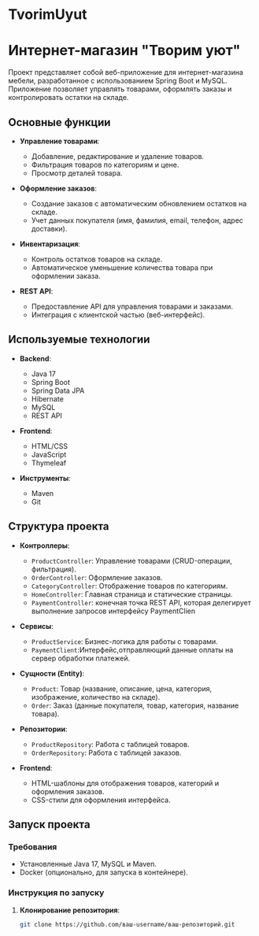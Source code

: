 
# TvorimUyut
# Интернет-магазин  "Творим уют"

Проект представляет собой веб-приложение для интернет-магазина мебели, разработанное с использованием Spring Boot и MySQL. Приложение позволяет управлять товарами, оформлять заказы и контролировать остатки на складе.

## Основные функции

- **Управление товарами**:
    - Добавление, редактирование и удаление товаров.
    - Фильтрация товаров по категориям и цене.
    - Просмотр деталей товара.

- **Оформление заказов**:
    - Создание заказов с автоматическим обновлением остатков на складе.
    - Учет данных покупателя (имя, фамилия, email, телефон, адрес доставки).

- **Инвентаризация**:
    - Контроль остатков товаров на складе.
    - Автоматическое уменьшение количества товара при оформлении заказа.

- **REST API**:
    - Предоставление API для управления товарами и заказами.
    - Интеграция с клиентской частью (веб-интерфейс).

## Используемые технологии

- **Backend**:
    - Java 17
    - Spring Boot
    - Spring Data JPA
    - Hibernate
    - MySQL
    - REST API

- **Frontend**:
    - HTML/CSS
    - JavaScript
    - Thymeleaf

- **Инструменты**:
    - Maven
    - Git

## Структура проекта

- **Контроллеры**:
    - `ProductController`: Управление товарами (CRUD-операции, фильтрация).
    - `OrderController`: Оформление заказов.
    - `CategoryController`: Отображение товаров по категориям.
    - `HomeController`: Главная страница и статические страницы.
    - `PaymentController`:  конечная точка REST API, которая делегирует выполнение запросов интерфейсу PaymentClien

- **Сервисы**:
    - `ProductService`: Бизнес-логика для работы с товарами.
    - `PaymentClient`:Интерфейс,отправляющий данные оплаты  на сервер обработки платежей.

- **Сущности (Entity)**:
    - `Product`: Товар (название, описание, цена, категория, изображение, количество на складе).
    - `Order`: Заказ (данные покупателя, товар, категория, название товара).

- **Репозитории**:
    - `ProductRepository`: Работа с таблицей товаров.
    - `OrderRepository`: Работа с таблицей заказов.

- **Frontend**:
    - HTML-шаблоны для отображения товаров, категорий и оформления заказов.
    - CSS-стили для оформления интерфейса.

## Запуск проекта

### Требования

- Установленные Java 17, MySQL и Maven.
- Docker (опционально, для запуска в контейнере).

### Инструкция по запуску

1. **Клонирование репозитория**:
   ```bash
   git clone https://github.com/ваш-username/ваш-репозиторий.git

